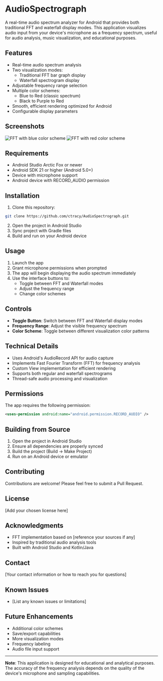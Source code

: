 # AudioSpectrograph

A real-time audio spectrum analyzer for Android that provides both traditional FFT and waterfall display modes. This application visualizes audio input from your device's microphone as a frequency spectrum, useful for audio analysis, music visualization, and educational purposes.

## Features

- Real-time audio spectrum analysis
- Two visualization modes:
  - Traditional FFT bar graph display
  - Waterfall spectrogram display
- Adjustable frequency range selection
- Multiple color schemes:
  - Blue to Red (classic spectrum)
  - Black to Purple to Red
- Smooth, efficient rendering optimized for Android
- Configurable display parameters

## Screenshots

![FFT with blue color scheme](docs/screenshots/screen1.png)
![FFT with red color scheme](docs/screenshots/screen2.png)

## Requirements

- Android Studio Arctic Fox or newer
- Android SDK 21 or higher (Android 5.0+)
- Device with microphone support
- Android device with RECORD_AUDIO permission

## Installation

1. Clone this repository:
```bash
git clone https://github.com/ctracy/AudioSpectrograph.git
```

2. Open the project in Android Studio
3. Sync project with Gradle files
4. Build and run on your Android device

## Usage

1. Launch the app
2. Grant microphone permissions when prompted
3. The app will begin displaying the audio spectrum immediately
4. Use the interface buttons to:
   - Toggle between FFT and Waterfall modes
   - Adjust the frequency range
   - Change color schemes

## Controls

- **Toggle Button**: Switch between FFT and Waterfall display modes
- **Frequency Range**: Adjust the visible frequency spectrum
- **Color Scheme**: Toggle between different visualization color patterns

## Technical Details

- Uses Android's AudioRecord API for audio capture
- Implements Fast Fourier Transform (FFT) for frequency analysis
- Custom View implementation for efficient rendering
- Supports both regular and waterfall spectrograms
- Thread-safe audio processing and visualization

## Permissions

The app requires the following permission:
```xml
<uses-permission android:name="android.permission.RECORD_AUDIO" />
```

## Building from Source

1. Open the project in Android Studio
2. Ensure all dependencies are properly synced
3. Build the project (Build → Make Project)
4. Run on an Android device or emulator

## Contributing

Contributions are welcome! Please feel free to submit a Pull Request.

## License

[Add your chosen license here]

## Acknowledgments

- FFT implementation based on [reference your sources if any]
- Inspired by traditional audio analysis tools
- Built with Android Studio and Kotlin/Java

## Contact

[Your contact information or how to reach you for questions]

## Known Issues

- [List any known issues or limitations]

## Future Enhancements

- Additional color schemes
- Save/export capabilities
- More visualization modes
- Frequency labeling
- Audio file input support

---

**Note**: This application is designed for educational and analytical purposes. The accuracy of the frequency analysis depends on the quality of the device's microphone and sampling capabilities.
